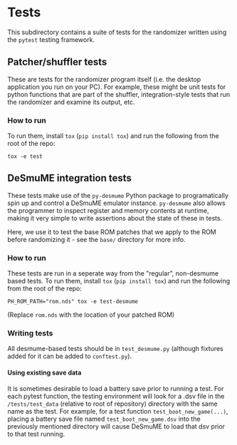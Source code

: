 # Tests

This subdirectory contains a suite of tests for the randomizer written using the `pytest` testing framework.

## Patcher/shuffler tests

These are tests for the randomizer program itself (i.e. the desktop application you run on your PC). For example, these might be unit tests for python functions that are part of the shuffler, integration-style tests that run the randomizer and examine its output, etc.

### How to run

To run them, install `tox` (`pip install tox`) and run the following from the root of the repo:

`tox -e test`

## DeSmuME integration tests

These tests make use of the `py-desmume` Python package to programatically spin up and control a DeSmuME emulator instance. `py-desmume` also allows the programmer to inspect register and memory contents at runtime, making it very simple to write assertions about the state of these in tests.

Here, we use it to test the base ROM patches that we apply to the ROM before randomizing it - see the `base/` directory for more info.

### How to run

These tests are run in a seperate way from the "regular", non-desmume based tests. To run them, install `tox` (`pip install tox`) and run the following from the root of the repo:

`PH_ROM_PATH="rom.nds" tox -e test-desmume`

(Replace `rom.nds` with the location of your patched ROM)

### Writing tests

All desmume-based tests should be in `test_desmume.py` (although fixtures added for it can be added to `conftest.py`).

#### Using existing save data

It is sometimes desirable to load a battery save prior to running a test. For each pytest function, the testing environment will look for a .dsv file in the `/tests/test_data` (relative to root of repository) directory with the same name as the test. For example, for a test function `test_boot_new_game(...)`, placing a battery save file named `test_boot_new_game.dsv` into the previously mentioned directory will cause DeSmuME to load that dsv prior to that test running.
